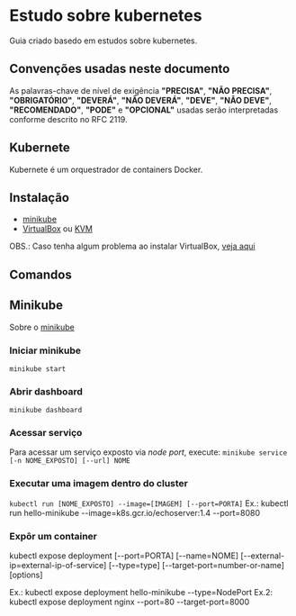 # Estudo sobre kubernetes
Guia criado basedo em estudos sobre kubernetes.

## Convenções usadas neste documento
As palavras-chave de nível de exigência **"PRECISA"**, **"NÃO PRECISA"**, **"OBRIGATÓRIO"**, **"DEVERÁ"**, **"NÃO DEVERÁ"**, **"DEVE"**, **"NÃO DEVE"**, **"RECOMENDADO"**, **"PODE"** e **"OPCIONAL"** usadas serão interpretadas conforme descrito no RFC 2119.

## Kubernete
Kubernete é um orquestrador de containers Docker.

## Instalação
- [minikube]()
- [VirtualBox](https://www.virtualbox.org/wiki/Downloads) ou [KVM](https://github.com/kubernetes/minikube/blob/master/docs/drivers.md#kvm-driver)

OBS.: Caso tenha algum problema ao instalar VirtualBox, [veja aqui](https://www.if-not-true-then-false.com/2010/install-virtualbox-with-yum-on-fedora-centos-red-hat-rhel/)

## Comandos

## Minikube
Sobre o [minikube](https://github.com/kubernetes/minikube)

### Iniciar minikube
`minikube start`

### Abrir dashboard
`minikube dashboard`

### Acessar serviço
Para acessar um serviço exposto via _node port_, execute:
`minikube service [-n NOME_EXPOSTO] [--url] NOME`

### Executar uma imagem dentro do cluster
`kubectl run [NOME_EXPOSTO] --image=[IMAGEM] [--port=PORTA]`
Ex.: kubectl run hello-minikube --image=k8s.gcr.io/echoserver:1.4 --port=8080

### Expôr um container 
kubectl expose deployment [--port=PORTA] [--name=NOME] [--external-ip=external-ip-of-service] [--type=type] [--target-port=number-or-name] [options]

Ex.: kubectl expose deployment hello-minikube --type=NodePort
Ex.2: kubectl expose deployment nginx --port=80 --target-port=8000
